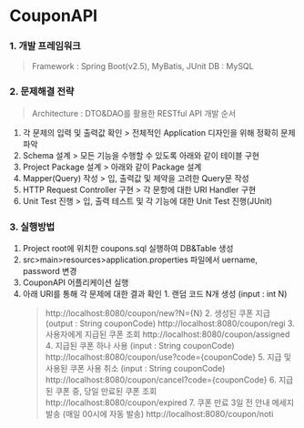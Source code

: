 # CouponAPI

### 1. 개발 프레임워크
 > Framework : Spring Boot(v2.5), MyBatis, JUnit
 > DB : MySQL
### 2. 문제해결 전략
 > Architecture : DTO&DAO를 활용한 RESTful API
 > 개발 순서
  1. 각 문제의 입력 및 출력값 확인
    > 전체적인 Application 디자인을 위해 정확히 문제 파악
  2. Schema 설계
    > 모든 기능을 수행할 수 있도록 아래와 같이 테이블 구현
  3. Project Package 설계
    > 아래와 같이 Package 설계
  4. Mapper(Query) 작성
    > 입, 출력값 및 제약을 고려한 Query문 작성
  3. HTTP Request Controller 구현
    > 각 문항에 대한 URI Handler 구현
  4. Unit Test 진행
    > 입, 출력 테스트 및 각 기능에 대한 Unit Test 진행(JUnit)
   
### 3. 실행방법
  1. Project root에 위치한 coupons.sql 실행하여 DB&Table 생성
  2. src>main>resources>application.properties 파일에서 uername, password 변경
  3. CouponAPI 어플리케이션 실행
  4. 아래 URI를 통해 각 문제에 대한 결과 확인
    1. 랜덤 코드 N개 생성 (input : int N)
      > http://localhost:8080/coupon/new?N={N}
    2. 생성된 쿠폰 지급 (output : String couponCode)
      > http://localhost:8080/coupon/regi
    3. 사용자에게 지급된 쿠폰 조회
      > http://localhost:8080/coupon/assigned
    4. 지급된 쿠폰 하나 사용 (input : String couponCode)
      > http://localhost:8080/coupon/use?code={couponCode}
    5. 지급 및 사용된 쿠폰 사용 취소 (input : String couponCode)
      > http://localhost:8080/coupon/cancel?code={couponCode}
    6. 지급된 쿠폰 중, 당일 만료된 쿠폰 조회
      > http://localhost:8080/coupon/expired
    7. 쿠폰 만료 3일 전 안내 메세지 발송 (매일 00시에 자동 발송)
      > http://localhost:8080/coupon/noti
